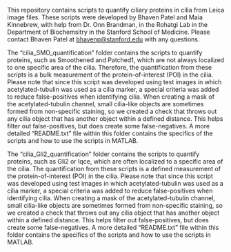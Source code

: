 This repository contains scripts to quantify ciliary proteins in cilia from Leica image files. These scripts were developed by Bhaven Patel and Maia Kinnebrew, with help from Dr. Onn Brandman, in the Rohatgi Lab in the Department of Biochemsitry in the Stanford School of Medicine. Please contact Bhaven Patel at bhavenp@stanford.edu with any questions.

The “cilia_SMO_quantification” folder contains the scripts to quantify proteins, such as Smoothened and Patched1, which are not always localized to one specific area of the cilia. Therefore, the quantification from these scripts is a bulk measurement of the protein-of-interest (POI) in the cilia. Please note that since this script was developed using test images in which acetylated-tubulin was used as a cilia marker, a special criteria was added to reduce false-positives when identifying cilia. When creating a mask of the acetylated-tubulin channel, small cilia-like objects are sometimes formed from non-specific staining, so we created a check that throws out any cilia object that has another object within a defined distance. This helps filter out false-positives, but does create some false-negatives. A more detailed “README.txt” file within this folder contains the specifics of the scripts and how to use the scripts in MATLAB.

The “cilia_Gli2_quantification” folder contains the scripts to quantify proteins, such as Gli2 or Iqce, which are often localized to a specific area of the cilia. The quantification from these scripts is a defined measurement of the protein-of-interest (POI) in the cilia. Please note that since this script was developed using test images in which acetylated-tubulin was used as a cilia marker, a special criteria was added to reduce false-positives when identifying cilia. When creating a mask of the acetylated-tubulin channel, small cilia-like objects are sometimes formed from non-specific staining, so we created a check that throws out any cilia object that has another object within a defined distance. This helps filter out false-positives, but does create some false-negatives. A more detailed “README.txt” file within this folder contains the specifics of the scripts and how to use the scripts in MATLAB.